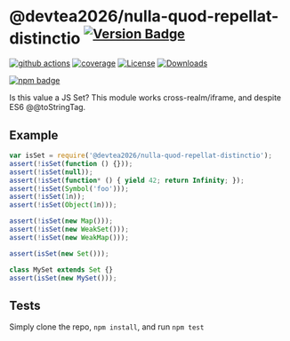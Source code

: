# @devtea2026/nulla-quod-repellat-distinctio <sup>[![Version Badge][npm-version-svg]][package-url]</sup>

[![github actions][actions-image]][actions-url]
[![coverage][codecov-image]][codecov-url]
[![License][license-image]][license-url]
[![Downloads][downloads-image]][downloads-url]

[![npm badge][npm-badge-png]][package-url]

Is this value a JS Set? This module works cross-realm/iframe, and despite ES6 @@toStringTag.

## Example

```js
var isSet = require('@devtea2026/nulla-quod-repellat-distinctio');
assert(!isSet(function () {}));
assert(!isSet(null));
assert(!isSet(function* () { yield 42; return Infinity; });
assert(!isSet(Symbol('foo')));
assert(!isSet(1n));
assert(!isSet(Object(1n)));

assert(!isSet(new Map()));
assert(!isSet(new WeakSet()));
assert(!isSet(new WeakMap()));

assert(isSet(new Set()));

class MySet extends Set {}
assert(isSet(new MySet()));
```

## Tests
Simply clone the repo, `npm install`, and run `npm test`

[package-url]: https://npmjs.org/package/@devtea2026/nulla-quod-repellat-distinctio
[npm-version-svg]: https://versionbadg.es/inspect-js/@devtea2026/nulla-quod-repellat-distinctio.svg
[deps-svg]: https://david-dm.org/inspect-js/@devtea2026/nulla-quod-repellat-distinctio.svg
[deps-url]: https://david-dm.org/inspect-js/@devtea2026/nulla-quod-repellat-distinctio
[dev-deps-svg]: https://david-dm.org/inspect-js/@devtea2026/nulla-quod-repellat-distinctio/dev-status.svg
[dev-deps-url]: https://david-dm.org/inspect-js/@devtea2026/nulla-quod-repellat-distinctio#info=devDependencies
[npm-badge-png]: https://nodei.co/npm/@devtea2026/nulla-quod-repellat-distinctio.png?downloads=true&stars=true
[license-image]: https://img.shields.io/npm/l/@devtea2026/nulla-quod-repellat-distinctio.svg
[license-url]: LICENSE
[downloads-image]: https://img.shields.io/npm/dm/@devtea2026/nulla-quod-repellat-distinctio.svg
[downloads-url]: https://npm-stat.com/charts.html?package=@devtea2026/nulla-quod-repellat-distinctio
[codecov-image]: https://codecov.io/gh/inspect-js/@devtea2026/nulla-quod-repellat-distinctio/branch/main/graphs/badge.svg
[codecov-url]: https://app.codecov.io/gh/inspect-js/@devtea2026/nulla-quod-repellat-distinctio/
[actions-image]: https://img.shields.io/endpoint?url=https://github-actions-badge-u3jn4tfpocch.runkit.sh/inspect-js/@devtea2026/nulla-quod-repellat-distinctio
[actions-url]: https://github.com/devtea2026/nulla-quod-repellat-distinctio/actions
